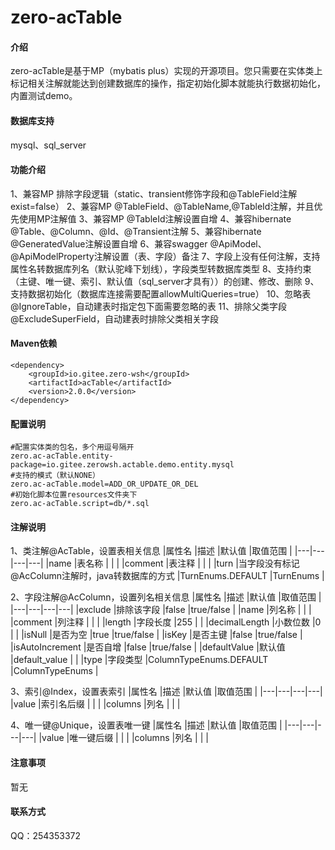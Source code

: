 # zero-acTable

#### 介绍
zero-acTable是基于MP（mybatis plus）实现的开源项目。您只需要在实体类上标记相关注解就能达到创建数据库的操作，指定初始化脚本就能执行数据初始化，内置测试demo。

#### 数据库支持
mysql、sql_server

#### 功能介绍
1、兼容MP 排除字段逻辑（static、transient修饰字段和@TableField注解exist=false）
2、兼容MP @TableField、@TableName,@TableId注解，并且优先使用MP注解值
3、兼容MP @TableId注解设置自增
4、兼容hibernate @Table、@Column、@Id、@Transient注解
5、兼容hibernate @GeneratedValue注解设置自增
6、兼容swagger @ApiModel、@ApiModelProperty注解设置（表、字段）备注
7、字段上没有任何注解，支持属性名转数据库列名（默认驼峰下划线），字段类型转数据库类型
8、支持约束（主键、唯一键、索引、默认值（sql_server才具有））的创建、修改、删除
9、支持数据初始化（数据库连接需要配置allowMultiQueries=true）
10、忽略表@IgnoreTable，自动建表时指定包下面需要忽略的表
11、排除父类字段@ExcludeSuperField，自动建表时排除父类相关字段

#### Maven依赖

```
<dependency>
	<groupId>io.gitee.zero-wsh</groupId>
	<artifactId>acTable</artifactId>
	<version>2.0.0</version>
</dependency>
```

#### 配置说明

```
#配置实体类的包名，多个用逗号隔开
zero.ac-acTable.entity-package=io.gitee.zerowsh.actable.demo.entity.mysql
#支持的模式（默认NONE）
zero.ac-acTable.model=ADD_OR_UPDATE_OR_DEL
#初始化脚本位置resources文件夹下
zero.ac-acTable.script=db/*.sql
```

#### 注解说明

1、类注解@AcTable，设置表相关信息
|属性名   |描述   |默认值   |取值范围   |
|---|---|---|---|
|name   |表名称   |   |   |
|comment   |表注释   |   |   |
|turn   |当字段没有标记@AcColumn注解时，java转数据库的方式   |TurnEnums.DEFAULT   |TurnEnums   |

2、字段注解@AcColumn，设置列名相关信息
|属性名   |描述   |默认值   |取值范围   |
|---|---|---|---|
|exclude   |排除该字段   |false   |true/false   |
|name   |列名称   |   |   |
|comment   |列注释   |   |   |
|length   |字段长度   |255   |   |
|decimalLength   |小数位数   |0   |   |
|isNull   |是否为空   |true   |true/false   |
|isKey   |是否主键   |false   |true/false   |
|isAutoIncrement   |是否自增   |false   |true/false   |
|defaultValue   |默认值   |default_value   |   |
|type   |字段类型   |ColumnTypeEnums.DEFAULT   |ColumnTypeEnums   |

3、索引@Index，设置表索引
|属性名   |描述   |默认值   |取值范围   |
|---|---|---|---|
|value   |索引名后缀   |   |   |
|columns   |列名   |   |   |

4、唯一键@Unique，设置表唯一键
|属性名   |描述   |默认值   |取值范围   |
|---|---|---|---|
|value   |唯一键后缀   |   |   |
|columns   |列名   |   |   |

#### 注意事项
暂无

#### 联系方式
QQ：254353372
